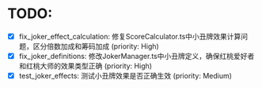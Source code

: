 # TODO:

- [x] fix_joker_effect_calculation: 修复ScoreCalculator.ts中小丑牌效果计算问题，区分倍数加成和筹码加成 (priority: High)
- [x] fix_joker_definitions: 修改JokerManager.ts中小丑牌定义，确保红桃爱好者和红桃大师的效果类型正确 (priority: High)
- [x] test_joker_effects: 测试小丑牌效果是否正确生效 (priority: Medium)
